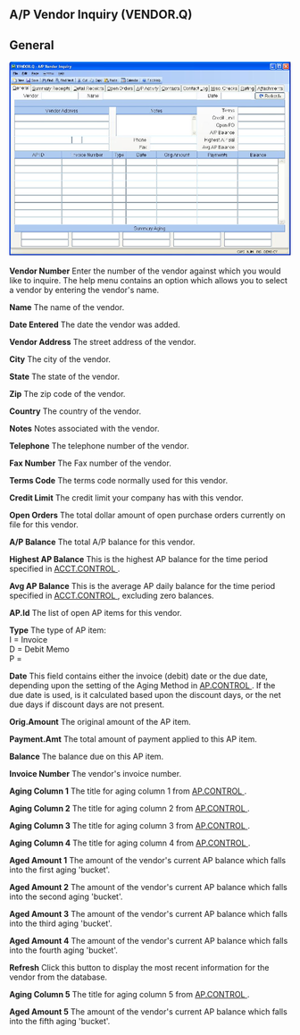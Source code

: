 ##  A/P Vendor Inquiry (VENDOR.Q)

<PageHeader />

##  General

![](./VENDOR-Q-1.jpg)

**Vendor Number** Enter the number of the vendor against which you would like
to inquire. The help menu contains an option which allows you to select a
vendor by entering the vendor's name.  
  
**Name** The name of the vendor.  
  
**Date Entered** The date the vendor was added.  
  
**Vendor Address** The street address of the vendor.  
  
**City** The city of the vendor.  
  
**State** The state of the vendor.  
  
**Zip** The zip code of the vendor.  
  
**Country** The country of the vendor.  
  
**Notes** Notes associated with the vendor.  
  
**Telephone** The telephone number of the vendor.  
  
**Fax Number** The Fax number of the vendor.  
  
**Terms Code** The terms code normally used for this vendor.  
  
**Credit Limit** The credit limit your company has with this vendor.  
  
**Open Orders** The total dollar amount of open purchase orders currently on
file for this vendor.  
  
**A/P Balance** The total A/P balance for this vendor.  
  
**Highest AP Balance** This is the highest AP balance for the time period specified in [ ACCT.CONTROL ](../../../../../rover/AP-OVERVIEW/AP-ENTRY/ACCT-CONTROL) .   
  
**Avg AP Balance** This is the average AP daily balance for the time period specified in [ ACCT.CONTROL ](../../../../../rover/AP-OVERVIEW/AP-ENTRY/ACCT-CONTROL) , excluding zero balances.   
  
**AP.Id** The list of open AP items for this vendor.  
  
**Type** The type of AP item:  
I = Invoice  
D = Debit Memo  
P =  
  
**Date** This field contains either the invoice (debit) date or the due date, depending upon the setting of the Aging Method in [ AP.CONTROL ](../../../../../rover/AP-OVERVIEW/AP-ENTRY/AP-E/CHECKS-E/AP-CONTROL) . If the due date is used, is it calculated based upon the discount days, or the net due days if discount days are not present.   
  
**Orig.Amount** The original amount of the AP item.  
  
**Payment.Amt** The total amount of payment applied to this AP item.  
  
**Balance** The balance due on this AP item.  
  
**Invoice Number** The vendor's invoice number.  
  
**Aging Column 1** The title for aging column 1 from [ AP.CONTROL ](../../../../../rover/AP-OVERVIEW/AP-ENTRY/AP-E/CHECKS-E/AP-CONTROL) .   
  
**Aging Column 2** The title for aging column 2 from [ AP.CONTROL ](../../../../../rover/AP-OVERVIEW/AP-ENTRY/AP-E/CHECKS-E/AP-CONTROL) .   
  
**Aging Column 3** The title for aging column 3 from [ AP.CONTROL ](../../../../../rover/AP-OVERVIEW/AP-ENTRY/AP-E/CHECKS-E/AP-CONTROL) .   
  
**Aging Column 4** The title for aging column 4 from [ AP.CONTROL ](../../../../../rover/AP-OVERVIEW/AP-ENTRY/AP-E/CHECKS-E/AP-CONTROL) .   
  
**Aged Amount 1** The amount of the vendor's current AP balance which falls
into the first aging 'bucket'.  
  
**Aged Amount 2** The amount of the vendor's current AP balance which falls
into the second aging 'bucket'.  
  
**Aged Amount 3** The amount of the vendor's current AP balance which falls
into the third aging 'bucket'.  
  
**Aged Amount 4** The amount of the vendor's current AP balance which falls
into the fourth aging 'bucket'.  
  
**Refresh** Click this button to display the most recent information for the
vendor from the database.  
  
**Aging Column 5** The title for aging column 5 from [ AP.CONTROL ](../../../../../rover/AP-OVERVIEW/AP-ENTRY/AP-E/CHECKS-E/AP-CONTROL) .   
  
**Aged Amount 5** The amount of the vendor's current AP balance which falls
into the fifth aging 'bucket'.  
  
  
<badge text= "Version 8.10.57" vertical="middle" />

<PageFooter />